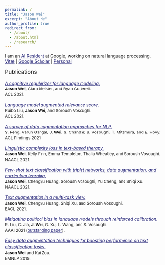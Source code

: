 ```yaml
---
permalink: /
title: "Jason Wei"
excerpt: "About Me"
author_profile: true
redirect_from: 
  - /about/
  - /about.html
  - /research/
---
```


I am an <a href="https://research.google/careers/ai-residency/" style="color:#191970" target="_blank">AI Resident</a> at Google, working on natural language processing.  
<a href="https://jasonwei20.github.io/files/current-jason-wei-cv.pdf" style="color:#191970" target="_blank">Vitæ</a> 
| <a href="https://scholar.google.com/citations?user=wA5TK_0AAAAJ&hl=en" style="color:#191970" target="_blank">Google Scholar</a> 
| <a href="https://jasonwei20.github.io/personal/" style="color:#191970" target="_blank">Personal</a>

<html>
<body>

<p style="margin-bottom: 0.0em; line-height: 1.4">
<span style="font-size:1.27em;">Publications</span><br>
</p>
<p style="margin-bottom: 0.35em; line-height: 1.4">
<a href="https://arxiv.org/pdf/2105.07144" style="color:#191970" target="_blank"><i>A cognitive regularizer for language modeling.</i></a><br>
<span style="font-size:0.93em;"><b>Jason Wei</b>, Clara Meister, and Ryan Cotterell.<br>
ACL 2021.</span>
</p>
<p style="margin-bottom: 0.35em; line-height: 1.4">
<a style="color:#191970" target="_blank"><i>Language model augmented relevance score.</i></a><br>
<span style="font-size:0.93em;">Ruibo Liu, <b>Jason Wei</b>, and Soroush Vosoughi.<br>
ACL 2021.</span>
</p>
<p style="margin-bottom: 0.35em; line-height: 1.4">
<a href="https://arxiv.org/abs/2105.03075" style="color:#191970" target="_blank"><i>A survey of data augmentation approaches for NLP.</i></a><br>
<span style="font-size:0.93em;">S. Feng, Varun Gangal, <b>J. Wei</b>, S. Chandar, S. Vosoughi, T. Mitamura, and E. Hovy.<br>
ACL Findings 2021.</span>
</p>
<p style="margin-bottom: 0.35em; line-height: 1.4">
<a href="http://dx.doi.org/10.18653/v1/2021.naacl-main.352" style="color:#191970" target="_blank"><i>Linguistic complexity loss in text-based therapy.</i></a><br>
<span style="font-size:0.93em;"><b>Jason Wei</b>, Kelly Finn, Emma Templeton, Thalia Wheatley, and Soroush Vosoughi.<br>
NAACL 2021.</span>
</p>
<p style="margin-bottom: 0.35em; line-height: 1.4">
<a href="http://dx.doi.org/10.18653/v1/2021.naacl-main.434" style="color:#191970" target="_blank"><i>Few-shot text classification with triplet networks, data augmentation, and curriculum learning.</i></a><br>
<span style="font-size:0.93em;"><b>Jason Wei</b>, Chengyu Huang, Soroush Vosoughi, Yu Cheng, and Shiqi Xu.<br>
NAACL 2021.</span>
</p>
<p style="margin-bottom: 0.35em; line-height: 1.4">
<a href="https://www.aclweb.org/anthology/2021.eacl-main.252/" style="color:#191970" target="_blank"><i>Text augmentation in a multi-task view.</i></a><br>
<span style="font-size:0.93em;"><b>Jason Wei</b>, Chengyu Huang, Shiqi Xu, and Soroush Vosoughi.<br>
EACL 2021.</span>
</p>
<p style="margin-bottom: 0.35em; line-height: 1.4">
<a href="https://arxiv.org/pdf/2104.14795.pdf" style="color:#191970" target="_blank"><i>Mitigating political bias in language models through reinforced calibration.</i></a><br>
<span style="font-size:0.93em;">R. Liu, C. Jia, <b>J. Wei</b>, G. Xu, L. Wang, and S. Vosoughi.<br>
AAAI 2021 (<a href="https://aaai.org/Awards/paper.php" style="color:#191970" target="_blank">outstanding paper</a>).</span>
</p>
<p style="margin-bottom: 0.35em; line-height: 1.4">
<a href="http://dx.doi.org/10.18653/v1/D19-1670" style="color:#191970" target="_blank"><i>Easy data augmentation techniques for boosting performance on text classification tasks.</i></a><br>
<span style="font-size:0.93em;"><b>Jason Wei</b> and Kai Zou.<br>
EMNLP 2019.</span>
</p>

</body>
</html>

<!-- Global site tag (gtag.js) - Google Analytics -->
<script async src="https://www.googletagmanager.com/gtag/js?id=UA-146397444-1"></script>
<script>
  window.dataLayer = window.dataLayer || [];
  function gtag(){dataLayer.push(arguments);}
  gtag('js', new Date());

  gtag('config', 'UA-146397444-1');
</script>



<!-- 1. <a href="https://www.nature.com/articles/s41598-019-40041-7" style="color:#191970" target="_blank"><b>Pathologist-Level Classification of Histologic Patterns on Resected Lung Adenocarcinoma Slides with Deep Neural Networks</b></a>  
**Jason Wei**, Laura Tafe, Yevgeniy Linnik, Louis Vaickus, Naofumi Tomita, Saeed Hassanpour    
*Scientific Reports 2019*    -->

<!-- I previously interned at <a href="https://www.doordash.com/" style="color:#FF4500" target="_blank">DoorDash</a> and <a href="https://blend.com/" style="color:#357EC7" target="_blank">Blend</a>. -->

<!-- 
My timeline: 
<html>
<head>
<style>
html, body {
  height: 100%;
  font-family: 'Roboto', sans-serif;
  color: #444;
}
#header {
  width: 100%;
  height: 400px;
  font-weight: 300;
  color: white;
  margin-bottom: 40px;
}

#headerblob {
  position: absolute;
  left: 5%;
  top: 165px;
  width: 80%;
}
#headertext {
  font-size: 26px;
  font-weight: 400;
  margin-top: 50px;
  margin-left: 220px;
}
.imgme {
  border: 3px solid white;
  /* box-shadow: #AAA 0px 0px 4px 0px; */
  float: left;
}
#htname {
  font-size: 46px;
  font-weight: 400;
}
#htdesc {
  font-size: 18px;
  font-weight: 300;
  margin-top: -6px;
  font-style: italic;
}
#htem {
  font-size: 14px;
  font-weight: 300;
}
@media (max-width: 768px) {
  #headerblob {
    text-align: center;
    position: absolute;
    top: 100px;
    left: 0;
    width: 100%;

  }
  .imgme {
    float: none;
  }
  #headertext {
    margin: 20px 0;
  }
  #htname {
    font-size: 28px;
  }
  #htdesc {
    font-size: 16px;
  }
}
#topnav {
  position: absolute;
  top: 0;
  right: 0;
  padding: 5px 10px 5px 10px;
  margin: 10px;
  border: 1px solid #FFF;
}
#topnav a {
  color: white;
}
#topnav a:hover {
  text-decoration: none;
}
ul {
  list-style: none;
  margin: 0;
  padding: 0;
}
li {
  display: inline;
}
#topnav ul {
  font-size: 26px;
}
.svgico {
  display: inline-block;
}
#timeline {
  font-size: 20px;
  font-weight: 300;
}
@media (min-width: 768px) {
  .timelineitem:nth-child(odd) {
    margin-left: 50%;
    border-left: 5px solid #333;
    text-align: left;
  }
  .timelineitem:nth-child(even) {
    margin-right: 50%;
    margin-left: 5px;
    border-right: 5px solid #333;
    text-align: right;
  }
  .timelineitem {
    width: 50%;
    position: relative;
    padding: 0px 10px 0px 10px;
  }
  .timelineitem:nth-child(odd):before {
   left: -8px;
  }
  .timelineitem:nth-child(even):before {
    right: -8px;
  }
}

.timelineitem:before {
  width: 11px;
  height: 11px;
  background: #333;
  content: "";
  display: block;
  position: absolute;
  top: 0;
  border-radius: 5px;
}

@media (max-width: 767px) {
  .timelineitem {
    border-left: 5px solid #333;
    text-align: left;
    margin-left: 10px;
    padding: 5px;
    position: relative;
  }
  .timelineitem:before {
    left: -8px;
  }
}

.tdate {
  font-size: 16.5px;
  font-weight: 400;
  margin-bottom: -5px;
  color: rgb(178,34,34);
}
.ttitle {
  font-size: 18px;
  font-weight: 400;
}
.tdesc {
  font-size: 15px;
  font-weight: 300;
}
@media (max-width: 768px) {
  .tdate {
    font-size: 16px;
  }
  .ttitle {
    font-size: 16px;
  }
  .tdesc {
  	font-style: italic;
    font-size: 16px;
  }
}
.thigh {
  color: rgb(75,0,130);
}
.quote {
  color: #777;
  text-align: center;
  font-style: italic;
  font-weight: 300;
  padding: 90px 0 50px;
}
.quote blockquote {
  font-size: 28px;
}
h2 {
  text-align: center;
  font-weight: 300;
  font-size: 50px;
  padding: 30px 0px 40px;
}
#sitefooter {
  height: 300px;
  margin-top: 200px;
  background-color: #F1F3F4;
}
hr.soft {
  border: 0;
  height: 1px;
  background-image: -webkit-linear-gradient(left, rgba(0,0,0,0), rgba(0,0,0,0.75), rgba(0,0,0,0)); 
  background-image:    -moz-linear-gradient(left, rgba(0,0,0,0), rgba(0,0,0,0.75), rgba(0,0,0,0)); 
  background-image:     -ms-linear-gradient(left, rgba(0,0,0,0), rgba(0,0,0,0.75), rgba(0,0,0,0)); 
  background-image:      -o-linear-gradient(left, rgba(0,0,0,0), rgba(0,0,0,0.75), rgba(0,0,0,0)); 
  padding: 0;
  margin: 0;
}
.pubt {
  font-size: 22px;
  font-weight:400;
  color: #000;
}
@media (max-width: 768px) {
  .pubt {
    text-align: center;
    margin-top: 10px;
    margin-bottom: 10px;
  }
  .pubd {
    text-align: justify;
  }
}
.pubd {  
  font-size: 18px;
  font-weight: 300;
}
.pubimg {
  text-align: center;
}
.pubimg img {
  max-width: 100%;
}
.puba {
  font-size: 18px;
  color: #900;
}
.pubv {
  color: #090;
  font-size: 16px;
}
.publ {
  padding-top: 10px;
}
.publ li {
  border: 1px solid #CCC;
  padding: 5px;
  margin: 5px 2px;
  display: inline-block;
}
.pubwrap {
  padding-bottom: 20px;
  margin-bottom: 50px;
  border-bottom: 1px solid #DDD;
}
.pub {
}
.pp {
  text-align: center;
  margin-bottom: 60px;
}
.pp img {
  border: 3px solid #FFF;
  box-shadow: #BBB 0px 0px 5px 0px;
}
.imgb {
  max-width:300px;
  max-height:300px;
  width:auto;
  height:auto;
  border-radius: 5px;
}
.imgsm {
  width: 200px;
  height: 200px;
  border-radius: 5px;
}
.ppt {
  font-size: 30px;
  font-weight: 300;
  color: #000;
  margin-top: 20px;
}
.ppd {
  font-size: 18px;
  text-align: justify;
  color: #444;
  font-weight: 300;
}
.pp blockquote {
  text-align: right;
}
#moreprojects {
  display: none;
}
#morepubs {
  display: none;
}
.showmore {
  border: 1px solid #CCC;
  padding: 10px;
  font-size: 24px;
  width: 200px;
  text-align: center;
  color: #999;
  margin: 0px auto;
  cursor: pointer;
  margin-bottom: 50px;
}
.showmore:hover {
  color: #333;
}

.miscitem {
  margin: 10px 0px 60px;
}
.miscimg img {
  height: 50px;
  float: left;
  margin-right: 10px;
  margin-top: -10px;
}
.colorrect {
  width: 50px;
  height: 50px;
  float: left;
  margin-right: 10px;
  margin-top: -10px;
  background-color: #444;
}
.miscd {
  font-size: 18px;
  font-weight: 300;
}

.umisc {
  font-size: 16px;
  font-weight: 300;
  color: #555;
}
.ctr {
  text-align: center;
  margin-bottom: 40px;
}
.hht {
  font-size: 20px;
  margin-bottom: 20px;
  font-weight: 300;
}
.ts {
  font-size: 14px;
  margin-bottom: 5px;
  font-weight: 300;
}
</style>
</head>
<body>

<div id="timeline">


    <div class="timelineitem">
      <div class="tdate">Winter 2019</div>
      <div class="ttitle">Machine Learning Intern, Protago Labs</div>
      <div class="tdesc"><span class="thigh">NLP research.</span></div>
    </div>


    <div class="timelineitem">
      <div class="tdate">Fall 2018</div>
      <div class="ttitle">Technical University of Denmark</div>
      <div class="tdesc"><span class="thigh">Exchange term.</span></div>
    </div>


    <div class="timelineitem">
      <div class="tdate">Spring 2018</div>
      <div class="ttitle">Data Science Intern, Oracle</div>
      <div class="tdesc"><span class="thigh">Deep learning for internet intelligence.</span></div>
    </div>


    <div class="timelineitem">
      <div class="tdate">2016</div>
      <div class="ttitle">Dartmouth College</div>
      <div class="tdesc"><span class="thigh">Computer science major.</span></div>
    </div>



</div>
</body>
</html> -->

